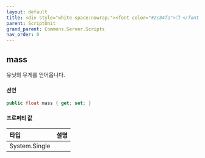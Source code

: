 ```yaml
---
layout: default
title: <div style="white-space:nowrap;"><font color="#2c84fa">❒ </font>mass</div>
parent: ScriptUnit
grand_parent: Commons.Server.Scripts
nav_order: 0
---
```


<!-- 아래로 편집 -->

## mass
유닛의 무게를 얻어옵니다.

#### 선언
```cs
public float mass { get; set; }
```

#### 프로퍼티 값

|타입|설명|
|:-|:-|
|System.Single|	